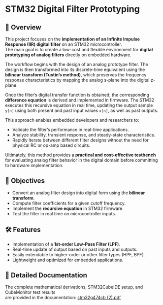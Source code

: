 # STM32 Digital Filter Prototyping

## 📌 Overview
This project focuses on the **implementation of an Infinite Impulse Response (IIR) digital filter** on an STM32 microcontroller.  
The main goal is to create a low-cost and flexible environment for **digital prototyping of analog filters** directly on embedded hardware.  

The workflow begins with the design of an analog prototype filter. The design is then transformed into its discrete-time equivalent using the **bilinear transform (Tustin’s method)**, which preserves the frequency response characteristics by mapping the analog s-plane into the digital z-plane.  

Once the filter’s digital transfer function is obtained, the corresponding **difference equation** is derived and implemented in firmware. The STM32 executes this recursive equation in real time, updating the output sample `y[n]` using both present and past input values `x[n]`, as well as past outputs.  

This approach enables embedded developers and researchers to:
- Validate the filter’s performance in real-time applications.
- Analyze stability, transient response, and steady-state characteristics.
- Rapidly iterate between different filter designs without the need for physical RC or op-amp based circuits.  

Ultimately, this method provides a **practical and cost-effective testbench** for evaluating analog filter behavior in the digital domain before committing to hardware implementation.


## 🎯 Objectives
- Convert an analog filter design into digital form using the **bilinear transform**.
- Compute filter coefficients for a given cutoff frequency.
- Implement the **recursive equation** in STM32 firmware.
- Test the filter in real time on microcontroller inputs.

## 🛠️ Features
- Implementation of a **1st-order Low-Pass Filter (LPF)**.
- Real-time update of output based on past inputs and outputs.
- Easily extendable to higher-order or other filter types (HPF, BPF).
- Lightweight and optimized for embedded applications.

## 📖 Detailed Documentation
The complete mathematical derivations, STM32CubeIDE setup, and CubeMonitor test results  
are provided in the documentation: 
[stm32g474cb (2).pdf](https://github.com/user-attachments/files/21943098/stm32g474cb.2.pdf)

